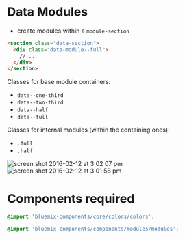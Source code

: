# Data Modules

- create modules within a `module-section`

```html
<section class="data-section">
  <div class="data-module--full">
    //...
  </div>
</section>
```

Classes for base module containers:

- `data--one-third`
- `data--two-third`
- `data--half`
- `data--full`

Classes for internal modules (within the containing ones):

- `.full`
- `.half`

![screen shot 2016-02-12 at 3 02 07 pm](https://uploads.github.ibm.com/github-enterprise-assets/0000/0078/0001/0513/1ec9a934-d19a-11e5-8896-c826996c75cf.png)
![screen shot 2016-02-12 at 3 01 58 pm](https://uploads.github.ibm.com/github-enterprise-assets/0000/0078/0001/0514/21e4eb38-d19a-11e5-861c-f15185eed35d.png)


# Components required

```scss
@import 'bluemix-components/core/colors/colors';

@import 'bluemix-components/components/modules/modules';
```
